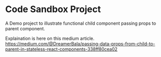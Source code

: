 # Code Sandbox Project

A Demo project to illustrate functional child component passing props to parent component.

Explaination is here on this medium article.  
https://medium.com/@DreamerBala/passing-data-props-from-child-to-parent-in-stateless-react-components-338ff80cea02

